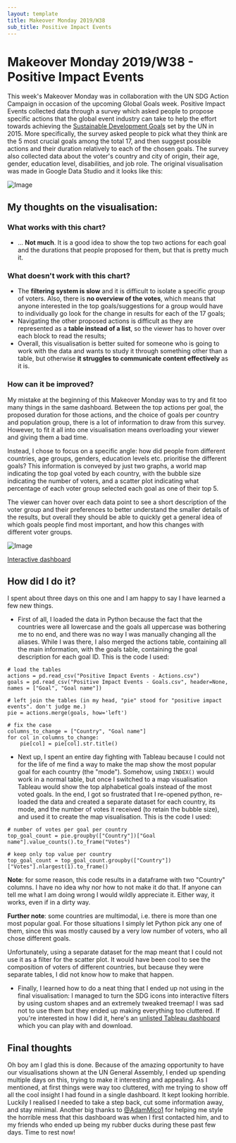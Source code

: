 ```yaml
---
layout: template
title: Makeover Monday 2019/W38
sub_title: Positive Impact Events
---
```


# Makeover Monday 2019/W38 - Positive Impact Events

This week's Makeover Monday was in collaboration with the UN SDG Action Campaign in occasion of the upcoming Global Goals week. Positive Impact Events collected data through a survey which asked people to propose specific actions that the global event industry can take to help the effort towards achieving the [Sustainable Development Goals](https://www.un.org/sustainabledevelopment/sustainable-development-goals/) set by the UN in 2015. More specifically, the survey asked people to pick what they think are the 5 most crucial goals among the total 17, and then suggest possible actions and their duration relatively to each of the chosen goals. The survey also collected data about the voter's country and city of origin, their age, gender, education level, disabilities, and job role. The original visualisation was made in Google Data Studio and it looks like this:

![Image](https://media.data.world/GADNAjpKQW263emC28EP_original.png)

## My thoughts on the visualisation:

### What works with this chart?

- ... **Not much**. It is a good idea to show the top two actions for each goal and the durations that people proposed for them, but that is pretty much it. 

### What doesn't work with this chart?

- The **filtering system is slow** and it is difficult to isolate a specific group of voters. Also, there is **no overview of the votes**, which means that anyone interested in the top goals/suggestions for a group would have to individually go look for the change in results for each of the 17 goals;
- Navigating the other proposed actions is difficult as they are represented as a **table instead of a list**, so the viewer has to hover over each block to read the results;
- Overall, this visualisation is better suited for someone who is going to work with the data and wants to study it through something other than a table, but otherwise **it struggles to communicate content effectively** as it is.

### How can it be improved?

My mistake at the beginning of this Makeover Monday was to try and fit too many things in the same dashboard. Between the top actions per goal, the proposed duration for those actions, and the choice of goals per country and population group, there is a lot of information to draw from this survey. However, to fit it all into one visualisation means overloading your viewer and giving them a bad time.

Instead, I chose to focus on a specific angle: how did people from different countries, age groups, genders, education levels etc. prioritise the different goals? This information is conveyed by just two graphs, a world map indicating the top goal voted by each country, with the bubble size indicating the number of voters, and a scatter plot indicating what percentage of each voter group selected each goal as one of their top 5.

The viewer can hover over each data point to see a short description of the voter group and their preferences to better understand the smaller details of the results, but overall they should be able to quickly get a general idea of which goals people find most important, and how this changes with different voter groups.

![Image](https://i.imgur.com/mBDXHru.png)

[Interactive dashboard](https://public.tableau.com/profile/alepoptosis#!/vizhome/PositiveImpactEvents-MakeoverMonday2019W38/PositiveImpactEvents)

## How did I do it?

I spent about three days on this one and I am happy to say I have learned a few new things.

- First of all, I loaded the data in Python because the fact that the countries were all lowercase and the goals all uppercase was bothering me to no end, and there was no way I was manually changing all the aliases. While I was there, I also merged the actions table, containing all the main information, with the goals table, containing the goal description for each goal ID. This is the code I used:

```
# load the tables
actions = pd.read_csv("Positive Impact Events - Actions.csv")
goals = pd.read_csv("Positive Impact Events - Goals.csv", header=None, names = ["Goal", "Goal name"])

# left join the tables (in my head, "pie" stood for "positive impact events". don't judge me.)
pie = actions.merge(goals, how='left')

# fix the case
columns_to_change = ["Country", "Goal name"]
for col in columns_to_change:
    pie[col] = pie[col].str.title()
```

- Next up, I spent an entire day fighting with Tableau because I could not for the life of me find a way to make the map show the most popular goal for each country (the "mode"). Somehow, using `INDEX()` would work in a normal table, but once I switched to a map visualisation Tableau would show the top alphabetical goals instead of the most voted goals. In the end, I got so frustrated that I re-opened python, re-loaded the data and created a separate dataset for each country, its mode, and the number of votes it received (to retain the bubble size), and used it to create the map visualisation. This is the code I used:

```
# number of votes per goal per country
top_goal_count = pie.groupby(["Country"])["Goal name"].value_counts().to_frame("Votes")

# keep only top value per country
top_goal_count = top_goal_count.groupby(["Country"])["Votes"].nlargest(1).to_frame()
```

**Note**: for some reason, this code results in a dataframe with two "Country" columns. I have no idea why nor how to not make it do that. If anyone can tell me what I am doing wrong I would wildly appreciate it. Either way, it works, even if in a dirty way.

**Further note**: some countries are multimodal, i.e. there is more than one most popular goal. For those situations I simply let Python pick any one of them, since this was mostly caused by a very low number of voters, who all chose different goals.

Unfortunately, using a separate dataset for the map meant that I could not use it as a filter for the scatter plot. It would have been cool to see the composition of voters of different countries, but because they were separate tables, I did not know how to make that happen.

- Finally, I learned how to do a neat thing that I ended up not using in the final visualisation: I managed to turn the SDG icons into interactive filters by using custom shapes and an extremely tweaked treemap! I was sad not to use them but they ended up making everything too cluttered. If you're interested in how I did it, here's an [unlisted Tableau dashboard](https://public.tableau.com/profile/alepoptosis#!/vizhome/Notes-Interactiveicons/Selectgoal?publish=yes) which you can play with and download.

## Final thoughts

Oh boy am I glad this is done. Because of the amazing opportunity to have our visualisations shown at the UN General Assembly, I ended up spending multiple days on this, trying to make it interesting and appealing. As I mentioned, at first things were way too cluttered, with me trying to show off all the cool insight I had found in a single dashboard. It kept looking horrible. Luckily I realised I needed to take a step back, cut some information away, and stay minimal. Another big thanks to [@AdamMico1](https://twitter.com/AdamMico1) for helping me style the horrible mess that this dashboard was when I first contacted him, and to my friends who ended up being my rubber ducks during these past few days. Time to rest now!